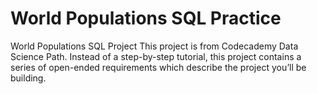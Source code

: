 # World Populations SQL Practice
World Populations SQL Project
This project is from Codecademy Data Science Path. 
Instead of a step-by-step tutorial, this project contains a series of open-ended requirements which describe the project you’ll be building. 
